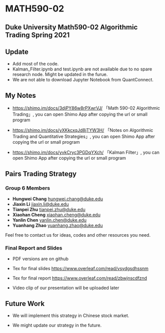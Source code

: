 # MATH590-02
## Duke University Math590-02 Algorithmic Trading Spring 2021

## Update

- Add most of the code.
- Kalman_Filter.ipynb and test.ipynb are not available due to no spare research node. Might be updated in the furue.
- We are not able to download Jupyter Notebook from QuantConnect.

## My Notes

- https://shimo.im/docs/3djPY86w8rPXwrVJ/ 「Math 590-02 Algorithmic Trading」, you can open Shimo App after copying the url or small program

- https://shimo.im/docs/yXKkcxqJd8jTYW3H/ 「Notes on Algorithmic Trading and Quantitative Strategies」, you can open Shimo App after copying the url or small program

- https://shimo.im/docs/yvkCryc3PGDqYXch/ 「Kalman Filter」, you can open Shimo App after copying the url or small program



## Pairs Trading Strategy

### Group 6 Members

- **Hungwei Chang** hungwei.chang@duke.edu
- **Jiaxin Li** jiaxin.li@duke.edu
- **Tianpei Zhu** tianpei.zhu@duke.edu
- **Xiaohan Cheng** xiaohan.cheng@duke.edu
- **Yanlin Chen** yanlin.chen@duke.edu
- **Yuanhang Zhao** yuanhang.zhao@duke.edu

Feel free to contact us for ideas, codes and other resources you need.

### Final Report and Slides

- PDF versions are on github
- Tex for final slides https://www.overleaf.com/read/vsydgsdhssnm

- Tex for final report https://www.overleaf.com/read/zbwjnscdfznd
- Video clip of our presentation will be uploaded later

## Future Work

- We will implement this strategy in Chinese stock market. 

- We might update our strategy in the future.

